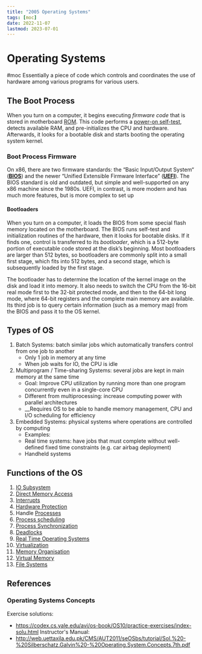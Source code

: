 ```yaml
---
title: "2005 Operating Systems"
tags: [moc]
date: 2022-11-07
lastmod: 2023-07-01
---
```

# Operating Systems
#moc 
Essentially a piece of code which controls and coordinates the use of hardware among various programs for various users.
## The Boot Process
When you turn on a computer, it begins executing *firmware code* that is stored in motherboard [ROM](https://en.wikipedia.org/wiki/Read-only_memory). This code performs a [power-on self-test](https://en.wikipedia.org/wiki/Power-on_self-test), detects available RAM, and pre-initializes the CPU and hardware. Afterwards, it looks for a bootable disk and starts booting the operating system kernel.
### Boot Process Firmware
On x86, there are two firmware standards: the “Basic Input/Output System“ (**[BIOS](https://en.wikipedia.org/wiki/BIOS)**) and the newer “Unified Extensible Firmware Interface” (**[UEFI](https://en.wikipedia.org/wiki/Unified_Extensible_Firmware_Interface)**). The BIOS standard is old and outdated, but simple and well-supported on any x86 machine since the 1980s. UEFI, in contrast, is more modern and has much more features, but is more complex to set up
#### Bootloaders
When you turn on a computer, it loads the BIOS from some special flash memory located on the motherboard. The BIOS runs self-test and initialization routines of the hardware, then it looks for bootable disks. If it finds one, control is transferred to its *bootloader*, which is a 512-byte portion of executable code stored at the disk’s beginning. Most bootloaders are larger than 512 bytes, so bootloaders are commonly split into a small first stage, which fits into 512 bytes, and a second stage, which is subsequently loaded by the first stage.

The bootloader has to determine the location of the kernel image on the disk and load it into memory. It also needs to switch the CPU from the 16-bit real mode first to the 32-bit protected mode, and then to the 64-bit long mode, where 64-bit registers and the complete main memory are available. Its third job is to query certain information (such as a memory map) from the BIOS and pass it to the OS kernel.
## Types of OS
1. Batch Systems: batch similar jobs which automatically transfers control from one job to another
	- Only 1 job in memory at any time
	- When job waits for IO, the CPU is idle
2. Multiprogram / Time-sharing Systems: several jobs are kept in main memory at the same time
	- Goal: Improve CPU utilization by running more than one program concurrently even in a single-core CPU
	- Different from multiprocessing: increase computing power with parallel architectures
	- __Requires OS to be able to handle memory management, CPU and I/O scheduling for efficiency
3. Embedded Systems: physical systems where operations are controlled by computing
	- Examples:
	- Real time systems: have jobs that must complete without well-defined fixed time constraints (e.g. car airbag deployment)
	- Handheld systems

## Functions of the OS
1. [IO Subsystem](Notes/IO%20Subsystem.md)
2. [Direct Memory Access](Notes/Direct%20Memory%20Access.md)
3. [Interrupts](Notes/Interrupts.md)
4. [Hardware Protection](Notes/Hardware%20Protection.md)
5. Handle [Processes](Notes/Processes.md)
6. [Process scheduling](Notes/Process%20scheduling.md)
7. [Process Synchronization](Notes/Process%20Synchronization.md)
8. [Deadlocks](Notes/Deadlocks.md)
9. [Real Time Operating Systems](Notes/Real%20Time%20Operating%20Systems.md)
10. [Virtualization](Notes/Virtualization.md)
11. [Memory Organisation](Notes/Memory%20Organisation.md)
12. [Virtual Memory](Notes/Virtual%20Memory.md)
13. [File Systems](Notes/File%20Systems.md)
## References
### Operating Systems Concepts
Exercise solutions:
- https://codex.cs.yale.edu/avi/os-book/OS10/practice-exercises/index-solu.html
Instructor's Manual:
- http://web.uettaxila.edu.pk/CMS/AUT2011/seOSbs/tutorial/Sol.%20-%20Silberschatz.Galvin%20-%20Operating.System.Concepts.7th.pdf
